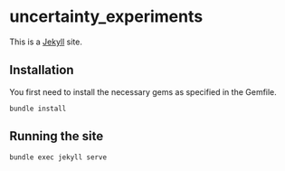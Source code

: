 # uncertainty_experiments

This is a [Jekyll](https://jekyllrb.com/) site.

## Installation

You first need to install the necessary gems as specified in the Gemfile.

```
bundle install
```

## Running the site

```
bundle exec jekyll serve
```
